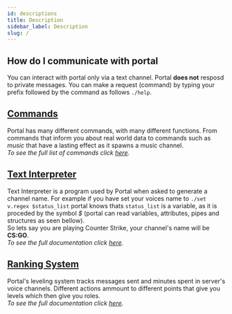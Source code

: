 ```yaml
---
id: descriptions
title: Description
sidebar_label: Description
slug: /
---
```


## How do I communicate with portal

You can interact with portal only via a text channel.
Portal **does not** resposd to private messages. You
can make a request (command) by typing your prefix followed
by the command as follows `./help`.

## [Commands](commands/description)

Portal has many different commands, with many different functions.
From commands that inform you about real world data to commands
such as *music* that have a lasting effect as it spawns a music
channel.<br />
*To see the full list of commands click [here](commands/description).*

## [Text Interpreter](interpreter/description)

Text Interpreter is a program used by Portal when asked to generate
a channel name. For example if you have set your voices name to
`./set v.regex $status_list` portal knows thats `status_list` is a 
variable, as it is proceded by the symbol _$_  (portal can read variables,
attributes, pipes and structures as seen bellow).<br />
So lets say you are playing Counter Strike, your channel's name will be
__CS:GO__.<br />
*To see the full documentation click [here](interpreter/description).*

## [Ranking System](ranking)

Portal's leveling system tracks messages sent and minutes spent in server's
voice channels. Different actions ammount to different points that give you
levels which then give you roles.<br />
*To see the full documentation click [here](ranking).*

<!-- ---

## Admonitions

:::note

This is a note

:::

:::tip

This is a tip

:::

:::important

This is important

:::

:::caution

This is a caution

:::

:::warning

This is a warning

::: -->
